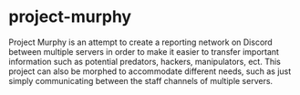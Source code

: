 # project-murphy
Project Murphy is an attempt to create a reporting network on Discord between multiple servers in order to make it easier to transfer important information such as potential predators, hackers, manipulators, ect. This project can also be morphed to accommodate different needs, such as just simply communicating between the staff channels of multiple servers.
